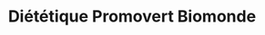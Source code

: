 ---
title: "Diététique Promovert Biomonde"
url: /moutiers/dietetique-promovert-biomonde/
shop: Lebensmittel
---